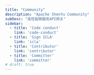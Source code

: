 ```yaml
---
title: "Community"
description: "Apache ShenYu Community"
subDesc: "高性能微服务API网关"
sidebar:
  - title: 'Code conduct'
    link: 'code-conduct'
  - title: 'Sign ICLA'
    link: 'icla'
  - title: 'Contributor'
    link: 'contributor'
  - title: 'Committer'
    link: 'committer'
# draft: true
---
```


